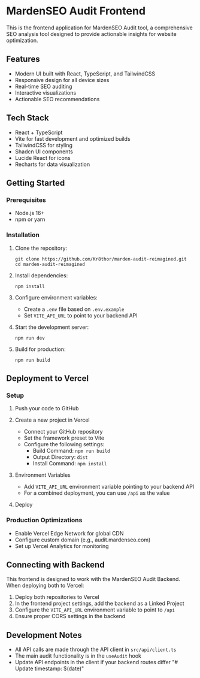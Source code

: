 # MardenSEO Audit Frontend

This is the frontend application for MardenSEO Audit tool, a comprehensive SEO analysis tool designed to provide actionable insights for website optimization.

## Features

- Modern UI built with React, TypeScript, and TailwindCSS
- Responsive design for all device sizes
- Real-time SEO auditing
- Interactive visualizations
- Actionable SEO recommendations

## Tech Stack

- React + TypeScript
- Vite for fast development and optimized builds
- TailwindCSS for styling
- Shadcn UI components
- Lucide React for icons
- Recharts for data visualization

## Getting Started

### Prerequisites

- Node.js 16+
- npm or yarn

### Installation

1. Clone the repository:
   ```
   git clone https://github.com/Kr8thor/marden-audit-reimagined.git
   cd marden-audit-reimagined
   ```

2. Install dependencies:
   ```
   npm install
   ```

3. Configure environment variables:
   - Create a `.env` file based on `.env.example`
   - Set `VITE_API_URL` to point to your backend API

4. Start the development server:
   ```
   npm run dev
   ```

5. Build for production:
   ```
   npm run build
   ```

## Deployment to Vercel

### Setup

1. Push your code to GitHub

2. Create a new project in Vercel
   - Connect your GitHub repository
   - Set the framework preset to Vite
   - Configure the following settings:
     - Build Command: `npm run build`
     - Output Directory: `dist`
     - Install Command: `npm install`

3. Environment Variables
   - Add `VITE_API_URL` environment variable pointing to your backend API
   - For a combined deployment, you can use `/api` as the value

4. Deploy

### Production Optimizations

- Enable Vercel Edge Network for global CDN
- Configure custom domain (e.g., audit.mardenseo.com)
- Set up Vercel Analytics for monitoring

## Connecting with Backend

This frontend is designed to work with the MardenSEO Audit Backend. When deploying both to Vercel:

1. Deploy both repositories to Vercel
2. In the frontend project settings, add the backend as a Linked Project
3. Configure the `VITE_API_URL` environment variable to point to `/api`
4. Ensure proper CORS settings in the backend

## Development Notes

- All API calls are made through the API client in `src/api/client.ts`
- The main audit functionality is in the `useAudit` hook
- Update API endpoints in the client if your backend routes differ
"# Update timestamp: $(date)"  
